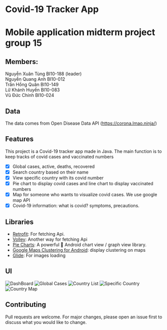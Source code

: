 # Covid-19 Tracker App

# Mobile application midterm project group 15
## Members:
Nguyễn Xuân Tùng BI10-188 (leader)\
Nguyễn Quang Anh BI10-012\
Trần Hồng Quân BI10-149\
Lữ Khánh Huyền BI10-083\
Vũ Đức Chính BI10-024

## Data
The data comes from Open Disease Data API (https://corona.lmao.ninja/)

## Features
This project is a Covid-19 tracker app made in Java. The main function is to keep tracks of covid cases and vaccinated numbers
- [x] Global cases, active, deaths, recovered 
- [x] Search country based on their name
- [x] View specific country with its covid number
- [x] Pie chart to display covid cases and line chart to display vaccinated numbers
- [x] Map for someone who wants to visualize covid cases. We use google map API
- [x] Covid-19 information: what is covid? symptoms, precautions.

## Libraries
* [Retrofit](https://github.com/square/retrofit): For fetching Api.
* [Volley](https://github.com/google/volley): Another way for fetching Api
* [Pie Charts](https://github.com/PhilJay/MPAndroidChart): A powerful 🚀 Android chart view / graph view library.
* [Google Maps Clustering for Android](https://github.com/sharewire/google-maps-clustering): display clustering on maps
* [Glide](https://github.com/bumptech/glide): For images loading

## UI
![DashBoard](https://github.com/ssjinkaido/android_project_midterm/blob/master/screenshots/DashBoard.PNG)
![Global Cases](https://github.com/ssjinkaido/android_project_midterm/blob/master/screenshots/Global%20Cases.PNG)
![Country List](https://github.com/ssjinkaido/android_project_midterm/blob/master/screenshots/CountryList.PNG)
![Specific Country](https://github.com/ssjinkaido/android_project_midterm/blob/master/screenshots/SpecificCountry.PNG)
![Country Map](https://github.com/ssjinkaido/android_project_midterm/blob/master/screenshots/CountryMap.PNG)

## Contributing
Pull requests are welcome. For major changes, please open an issue first to discuss what you would like to change.